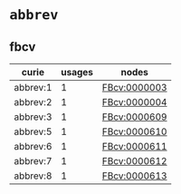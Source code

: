 # `abbrev`

## fbcv

| curie    |   usages | nodes                                                       |
|----------|----------|-------------------------------------------------------------|
| abbrev:1 |        1 | [FBcv:0000003](http://purl.obolibrary.org/obo/FBcv_0000003) |
| abbrev:2 |        1 | [FBcv:0000004](http://purl.obolibrary.org/obo/FBcv_0000004) |
| abbrev:3 |        1 | [FBcv:0000609](http://purl.obolibrary.org/obo/FBcv_0000609) |
| abbrev:5 |        1 | [FBcv:0000610](http://purl.obolibrary.org/obo/FBcv_0000610) |
| abbrev:6 |        1 | [FBcv:0000611](http://purl.obolibrary.org/obo/FBcv_0000611) |
| abbrev:7 |        1 | [FBcv:0000612](http://purl.obolibrary.org/obo/FBcv_0000612) |
| abbrev:8 |        1 | [FBcv:0000613](http://purl.obolibrary.org/obo/FBcv_0000613) |

